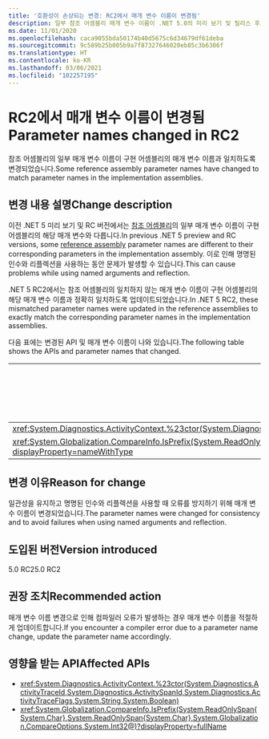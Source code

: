 ```yaml
---
title: '호환성이 손상되는 변경: RC2에서 매개 변수 이름이 변경됨'
description: 일부 참조 어셈블리 매개 변수 이름이 .NET 5.0의 미리 보기 및 릴리스 후보 버전에서 변경된 핵심 .NET 라이브러리의 .NET 5 호환성이 손상되는 변경에 관해 알아봅니다.
ms.date: 11/01/2020
ms.openlocfilehash: caca9055bda50174b40d5675c6d34679df61deba
ms.sourcegitcommit: 9c589b25b005b9a7f87327646020eb85c3b6306f
ms.translationtype: HT
ms.contentlocale: ko-KR
ms.lasthandoff: 03/06/2021
ms.locfileid: "102257195"
---
```

# <a name="parameter-names-changed-in-rc2"></a><span data-ttu-id="6d608-103">RC2에서 매개 변수 이름이 변경됨</span><span class="sxs-lookup"><span data-stu-id="6d608-103">Parameter names changed in RC2</span></span>

<span data-ttu-id="6d608-104">참조 어셈블리의 일부 매개 변수 이름이 구현 어셈블리의 매개 변수 이름과 일치하도록 변경되었습니다.</span><span class="sxs-lookup"><span data-stu-id="6d608-104">Some reference assembly parameter names have changed to match parameter names in the implementation assemblies.</span></span>

## <a name="change-description"></a><span data-ttu-id="6d608-105">변경 내용 설명</span><span class="sxs-lookup"><span data-stu-id="6d608-105">Change description</span></span>

<span data-ttu-id="6d608-106">이전 .NET 5 미리 보기 및 RC 버전에서는 [참조 어셈블리](../../../../standard/assembly/reference-assemblies.md)의 일부 매개 변수 이름이 구현 어셈블리의 해당 매개 변수와 다릅니다.</span><span class="sxs-lookup"><span data-stu-id="6d608-106">In previous .NET 5 preview and RC versions, some [reference assembly](../../../../standard/assembly/reference-assemblies.md) parameter names are different to their corresponding parameters in the implementation assembly.</span></span> <span data-ttu-id="6d608-107">이로 인해 명명된 인수와 리플렉션을 사용하는 동안 문제가 발생할 수 있습니다.</span><span class="sxs-lookup"><span data-stu-id="6d608-107">This can cause problems while using named arguments and reflection.</span></span>

<span data-ttu-id="6d608-108">.NET 5 RC2에서는 참조 어셈블리의 일치하지 않는 매개 변수 이름이 구현 어셈블리의 해당 매개 변수 이름과 정확히 일치하도록 업데이트되었습니다.</span><span class="sxs-lookup"><span data-stu-id="6d608-108">In .NET 5 RC2, these mismatched parameter names were updated in the reference assemblies to exactly match the corresponding parameter names in the implementation assemblies.</span></span>

<span data-ttu-id="6d608-109">다음 표에는 변경된 API 및 매개 변수 이름이 나와 있습니다.</span><span class="sxs-lookup"><span data-stu-id="6d608-109">The following table shows the APIs and parameter names that changed.</span></span>

| <span data-ttu-id="6d608-110">API</span><span class="sxs-lookup"><span data-stu-id="6d608-110">API</span></span> | <span data-ttu-id="6d608-111">이전 매개 변수 이름</span><span class="sxs-lookup"><span data-stu-id="6d608-111">Old parameter name</span></span> | <span data-ttu-id="6d608-112">새 매개 변수 이름</span><span class="sxs-lookup"><span data-stu-id="6d608-112">New parameter name</span></span> |
| - | - | - |
| <xref:System.Diagnostics.ActivityContext.%23ctor(System.Diagnostics.ActivityTraceId,System.Diagnostics.ActivitySpanId,System.Diagnostics.ActivityTraceFlags,System.String,System.Boolean)> | `traceOptions` | `traceFlags` |
| <xref:System.Globalization.CompareInfo.IsPrefix(System.ReadOnlySpan{System.Char},System.ReadOnlySpan{System.Char},System.Globalization.CompareOptions,System.Int32@)?displayProperty=nameWithType> | `suffix` | `prefix` |

## <a name="reason-for-change"></a><span data-ttu-id="6d608-113">변경 이유</span><span class="sxs-lookup"><span data-stu-id="6d608-113">Reason for change</span></span>

<span data-ttu-id="6d608-114">일관성을 유지하고 명명된 인수와 리플렉션을 사용할 때 오류를 방지하기 위해 매개 변수 이름이 변경되었습니다.</span><span class="sxs-lookup"><span data-stu-id="6d608-114">The parameter names were changed for consistency and to avoid failures when using named arguments and reflection.</span></span>

## <a name="version-introduced"></a><span data-ttu-id="6d608-115">도입된 버전</span><span class="sxs-lookup"><span data-stu-id="6d608-115">Version introduced</span></span>

<span data-ttu-id="6d608-116">5.0 RC2</span><span class="sxs-lookup"><span data-stu-id="6d608-116">5.0 RC2</span></span>

## <a name="recommended-action"></a><span data-ttu-id="6d608-117">권장 조치</span><span class="sxs-lookup"><span data-stu-id="6d608-117">Recommended action</span></span>

<span data-ttu-id="6d608-118">매개 변수 이름 변경으로 인해 컴파일러 오류가 발생하는 경우 매개 변수 이름을 적절하게 업데이트합니다.</span><span class="sxs-lookup"><span data-stu-id="6d608-118">If you encounter a compiler error due to a parameter name change, update the parameter name accordingly.</span></span>

## <a name="affected-apis"></a><span data-ttu-id="6d608-119">영향을 받는 API</span><span class="sxs-lookup"><span data-stu-id="6d608-119">Affected APIs</span></span>

- <xref:System.Diagnostics.ActivityContext.%23ctor(System.Diagnostics.ActivityTraceId,System.Diagnostics.ActivitySpanId,System.Diagnostics.ActivityTraceFlags,System.String,System.Boolean)>
- <xref:System.Globalization.CompareInfo.IsPrefix(System.ReadOnlySpan{System.Char},System.ReadOnlySpan{System.Char},System.Globalization.CompareOptions,System.Int32@)?displayProperty=fullName>

<!--

#### Category

Core .NET libraries

### Affected APIs

- `M:System.Diagnostics.ActivityContext.#ctor(System.Diagnostics.ActivityTraceId,System.Diagnostics.ActivitySpanId,System.Diagnostics.ActivityTraceFlags,System.String,System.Boolean)`
- `M:System.Globalization.CompareInfo.IsPrefix(System.ReadOnlySpan{System.Char},System.ReadOnlySpan{System.Char},System.Globalization.CompareOptions,System.Int32@)`

-->
